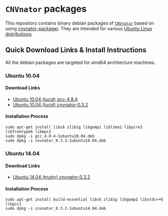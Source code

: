 # `CNVnator` packages

This repository contains binary debian packages of [`CNVnator`][1] based on using [cnvnator-packager][2].  They are intended for various [Ubuntu Linux distributions][3].

## Quick Download Links & Install Instructions

All the debian packages are targeted for amd64 architecture machines.

### Ubuntu 10.04

#### Download Links

* [Ubuntu 10.04 (lucid) gcc-4.8.4][4]
* [Ubuntu 10.04 (lucid) cnvnator-0.3.2][5]

#### Installation Process

```
sudo apt-get install libc6 zlib1g libgomp1 liblzma1 libpcre3 libfreetype6 libmpc2
sudo dpkg -i gcc_4.8.4-1ubuntu10.04.deb
sudo dpkg -i cnvnator_0.3.2-1ubuntu10.04.deb
```

### Ubuntu 14.04

#### Download Links

* [Ubuntu 14.04 (trusty) cnvnator-0.3.2][6]

#### Installation Process

```
sudo apt-get install build-essential libc6 zlib1g libgomp1 libstdc++6 libgcc1
sudo dpkg -i cnvnator_0.3.2-1ubuntu14.04.deb
```


[1]: https://github.com/abyzovlab/CNVnator
[2]: https://github.com/indraniel/cnvnator-packager
[3]: http://www.ubuntu.com
[4]: https://github.com/indraniel/cnvnator-packages/releases/download/v0.3.2-1/gcc_4.8.4-1ubuntu10.04.deb
[5]: https://github.com/indraniel/cnvnator-packages/releases/download/v0.3.2-1/cnvnator_0.3.2-1ubuntu10.04.deb
[6]: https://github.com/indraniel/cnvnator-packages/releases/download/v0.3.2-1/cnvnator_0.3.2-1ubuntu14.04.deb
